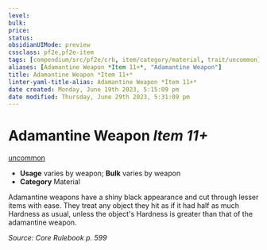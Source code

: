```yaml
---
level:
bulk:
price:
status:
obsidianUIMode: preview
cssclass: pf2e,pf2e-item
tags: [compendium/src/pf2e/crb, item/category/material, trait/uncommon]
aliases: [Adamantine Weapon *Item 11+*, "Adamantine Weapon"]
title: Adamantine Weapon *Item 11+*
linter-yaml-title-alias: Adamantine Weapon *Item 11+*
date created: Monday, June 19th 2023, 5:15:09 pm
date modified: Thursday, June 29th 2023, 5:31:09 pm
---
```


# Adamantine Weapon *Item 11+*

[uncommon](rules/traits/uncommon.md)  

- **Usage** varies by weapon; **Bulk** varies by weapon
- **Category** Material

Adamantine weapons have a shiny black appearance and cut through lesser items with ease. They treat any object they hit as if it had half as much Hardness as usual, unless the object's Hardness is greater than that of the adamantine weapon.

*Source: Core Rulebook p. 599*
